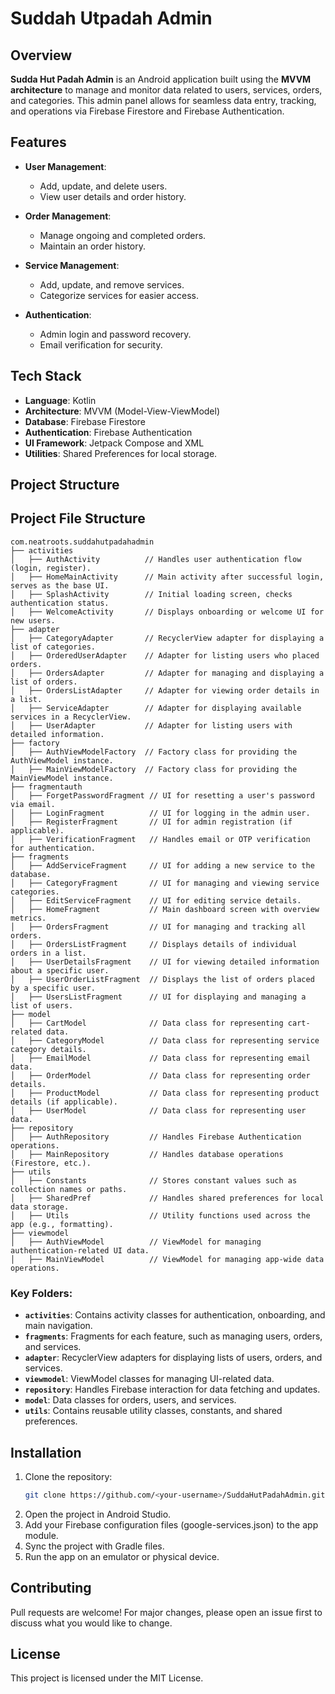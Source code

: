 # Suddah Utpadah Admin

## Overview
**Sudda Hut Padah Admin** is an Android application built using the **MVVM architecture** to manage and monitor data related to users, services, orders, and categories. 
This admin panel allows for seamless data entry, tracking, and operations via Firebase Firestore and Firebase Authentication.

## Features
- **User Management**:
  - Add, update, and delete users.
  - View user details and order history.

- **Order Management**:
  - Manage ongoing and completed orders.
  - Maintain an order history.

- **Service Management**:
  - Add, update, and remove services.
  - Categorize services for easier access.

- **Authentication**:
  - Admin login and password recovery.
  - Email verification for security.

## Tech Stack
- **Language**: Kotlin
- **Architecture**: MVVM (Model-View-ViewModel)
- **Database**: Firebase Firestore
- **Authentication**: Firebase Authentication
- **UI Framework**: Jetpack Compose and XML
- **Utilities**: Shared Preferences for local storage.

## Project Structure
## Project File Structure
```
com.neatroots.suddahutpadahadmin
├── activities
│   ├── AuthActivity          // Handles user authentication flow (login, register).
│   ├── HomeMainActivity      // Main activity after successful login, serves as the base UI.
│   ├── SplashActivity        // Initial loading screen, checks authentication status.
│   ├── WelcomeActivity       // Displays onboarding or welcome UI for new users.
├── adapter
│   ├── CategoryAdapter       // RecyclerView adapter for displaying a list of categories.
│   ├── OrderedUserAdapter    // Adapter for listing users who placed orders.
│   ├── OrdersAdapter         // Adapter for managing and displaying a list of orders.
│   ├── OrdersListAdapter     // Adapter for viewing order details in a list.
│   ├── ServiceAdapter        // Adapter for displaying available services in a RecyclerView.
│   ├── UserAdapter           // Adapter for listing users with detailed information.
├── factory
│   ├── AuthViewModelFactory  // Factory class for providing the AuthViewModel instance.
│   ├── MainViewModelFactory  // Factory class for providing the MainViewModel instance.
├── fragmentauth
│   ├── ForgetPasswordFragment // UI for resetting a user's password via email.
│   ├── LoginFragment          // UI for logging in the admin user.
│   ├── RegisterFragment       // UI for admin registration (if applicable).
│   ├── VerificationFragment   // Handles email or OTP verification for authentication.
├── fragments
│   ├── AddServiceFragment     // UI for adding a new service to the database.
│   ├── CategoryFragment       // UI for managing and viewing service categories.
│   ├── EditServiceFragment    // UI for editing service details.
│   ├── HomeFragment           // Main dashboard screen with overview metrics.
│   ├── OrdersFragment         // UI for managing and tracking all orders.
│   ├── OrdersListFragment     // Displays details of individual orders in a list.
│   ├── UserDetailsFragment    // UI for viewing detailed information about a specific user.
│   ├── UserOrderListFragment  // Displays the list of orders placed by a specific user.
│   ├── UsersListFragment      // UI for displaying and managing a list of users.
├── model
│   ├── CartModel              // Data class for representing cart-related data.
│   ├── CategoryModel          // Data class for representing service category details.
│   ├── EmailModel             // Data class for representing email data.
│   ├── OrderModel             // Data class for representing order details.
│   ├── ProductModel           // Data class for representing product details (if applicable).
│   ├── UserModel              // Data class for representing user data.
├── repository
│   ├── AuthRepository         // Handles Firebase Authentication operations.
│   ├── MainRepository         // Handles database operations (Firestore, etc.).
├── utils
│   ├── Constants              // Stores constant values such as collection names or paths.
│   ├── SharedPref             // Handles shared preferences for local data storage.
│   ├── Utils                  // Utility functions used across the app (e.g., formatting).
├── viewmodel
│   ├── AuthViewModel          // ViewModel for managing authentication-related UI data.
│   ├── MainViewModel          // ViewModel for managing app-wide data operations.
```

### Key Folders:
- **`activities`**: Contains activity classes for authentication, onboarding, and main navigation.
- **`fragments`**: Fragments for each feature, such as managing users, orders, and services.
- **`adapter`**: RecyclerView adapters for displaying lists of users, orders, and services.
- **`viewmodel`**: ViewModel classes for managing UI-related data.
- **`repository`**: Handles Firebase interaction for data fetching and updates.
- **`model`**: Data classes for orders, users, and services.
- **`utils`**: Contains reusable utility classes, constants, and shared preferences.

## Installation
1. Clone the repository:
   ```bash
   git clone https://github.com/<your-username>/SuddaHutPadahAdmin.git
   ```
2. Open the project in Android Studio.
3. Add your Firebase configuration files (google-services.json) to the app module.
4. Sync the project with Gradle files.
5. Run the app on an emulator or physical device.

## Contributing
Pull requests are welcome! For major changes, please open an issue first to discuss what you would like to change.

## License
This project is licensed under the MIT License.
